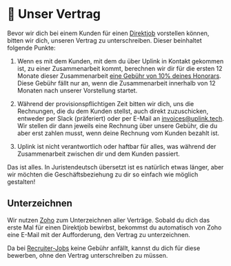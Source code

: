 # 📄 Unser Vertrag

Bevor wir dich bei einem Kunden für einen [Direktjob](040-direct-jobs.md) vorstellen können, bitten wir dich, unseren Vertrag zu unterschreiben. Dieser beinhaltet folgende Punkte:

1. Wenn es mit dem Kunden, mit dem du über Uplink in Kontakt gekommen ist, zu einer Zusammenarbeit kommt, berechnen wir dir für die ersten 12 Monate dieser Zusammenarbeit [eine Gebühr von 10% deines Honorars](090-our-fee.md). Diese Gebühr fällt nur an, wenn die Zusammenarbeit innerhalb von 12 Monaten nach unserer Vorstellung startet.

2. Während der provisionspflichtigen Zeit bitten wir dich, uns die Rechnungen, die du dem Kunden stellst, auch direkt zuzuschicken, entweder per Slack (präferiert) oder per E-Mail an [invoices@uplink.tech](mailto:invoices@uplink.tech). Wir stellen dir dann jeweils eine Rechnung über unsere Gebühr, die du aber erst zahlen musst, wenn deine Rechnung vom Kunden bezahlt ist.

3. Uplink ist nicht verantwortlich oder haftbar für alles, was während der Zusammenarbeit zwischen dir und dem Kunden passiert.

Das ist alles. In Juristendeutsch übersetzt ist es natürlich etwas länger, aber wir möchten die Geschäftsbeziehung zu dir so einfach wie möglich gestalten!

## Unterzeichnen

Wir nutzen [Zoho](https://www.zoho.com/de/sign/) zum Unterzeichnen aller Verträge. Sobald du dich das erste Mal für einen Direktjob bewirbst, bekommst du automatisch von Zoho eine E-Mail mit der Aufforderung, den Vertrag zu unterzeichnen.

Da bei [Recruiter-Jobs](050-recruiter-jobs.md) keine Gebühr anfällt, kannst du dich für diese bewerben, ohne den Vertrag unterschreiben zu müssen.
